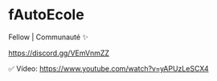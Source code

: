 # fAutoEcole

Fellow | Communauté ✨

https://discord.gg/VEmVnmZZ

✅ Vídeo: https://www.youtube.com/watch?v=yAPUzLeSCX4
